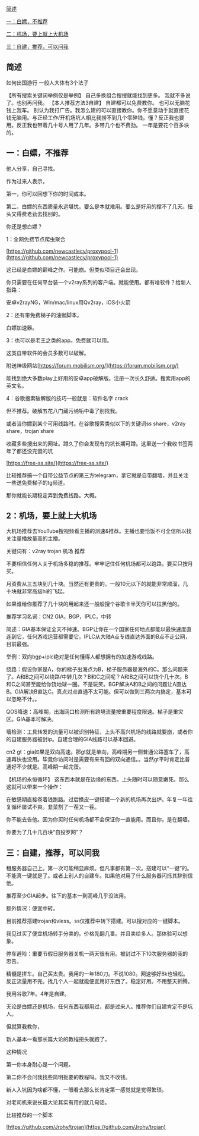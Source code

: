 [简述](#简述)

[一：白嫖，不推荐](#一：白嫖，不推荐)

[二：机场，要上就上大机场](#二：机场，要上就上大机场)

[三：自建，推荐，可以问我](#三：自建，推荐，可以问我)



## 简述

如何出国游行
一般人大体有3个法子


【所有搜索关键词举例仅是举例】
自己多换组合搜搜就能找到更多。
我就不多说了。也别再问我。
【本人推荐方法3自建】
自建都可以免费教你。
也可以无脑花钱上我车。
别认为我打广告。我怎么建的可以直接教你。你不愿意动手就直接花钱无脑用。与正经工作/开机场坑人相比我捞不到几个零碎钱。懂？反正我也要用。反正我也带着几十号人用了几年。多带几个也不费劲。
一年是要花个百多块的。



## 一：白嫖，不推荐

他人分享，自己寻找。

作为过来人表示，

第一，你可以回想下你的时间成本。

第二，白嫖的东西质量永远堪忧。要么是本就难用。要么是好用的撑不了几天。扭头又得费老劲去找别的。

你还是想白嫖？

1：全网免费节点爬虫聚合

[https://github.com/newcastlecy/proxypool-1](https://github.com/newcastlecy/proxypool-1)

这已经是白嫖的巅峰之作。可能崩。但类似项目还会出现。

你只需要在任何平台装一个v2ray系列的客户端。就能使用。都有啥软件？给新人指路：

安卓v2rayNG，Win/mac/linux用Qv2ray，iOS小火箭

2：还有带免费梯子的油猴脚本。

白嫖加速器。

3：也可以是老王之类的app。免费就可以用。

这类自带软件的会员多数可以破解。

附送神级网站[https://forum.mobilism.org/](https://forum.mobilism.org/)

能找到绝大多数play上好用的安卓app破解版。注册一次长久舒适。搜索用app的英文名。

4：谷歌搜索破解版的技巧一般就是：软件名字 crack

但不推荐。破解五花八门藏污纳垢中毒了别找我。

或者当你嫖到某个可用线路时。在谷歌搜索类似以下的关键词ss share，v2ray share，trojan share

收藏多些搜出来的网址。蹲久了你会发现有的坑长期可蹲。这里送一个我收书签两年了都还没完蛋的坑

[https://free-ss.site/](https://free-ss.site/)

比较推荐搞一个自带公益节点的第三方telegram，拿它就是自带翻墙，并且关注一些送免费梯子的tg频道。

那你就能长期稳定弄到免费线路。大概。



## 2：机场，要上就上大机场

大机场推荐去YouTube搜视频看主播的测速&推荐。主播也要恰饭不可全信所以找关注量播放量高的主播。

关键词有：v2ray trojan 机场 推荐

不要相信任何人关于机场多稳的推荐。牢牢记住任何机场都可以跑路。要买只按月买。

月资费从三五块到几十块。当然还有更贵的。一般10元以下的就能非常顺溜，几十块就非常高级hi的飞起。

如果谁给你推荐了几十块的用起来还一般般搜个谷歌卡半天你可以拉黑他的。

推荐学习名词：CN2 GIA，BGP，IPLC，中转

简述：GIA基本保证全天不掉速。BGP让你在一个国家任何地点都能以最快速度直连到它，任何游戏运营都需要它。IPLC从大陆A点专线直达外面的B点不走公网，目前最强。

举例：双向bgp+iplc绝对是任何懂得人都想拥有的加速游戏线路。

绕路：假设你家是A，你的梯子出海点为B，梯子服务器是海外的C。那么问题来了。A和B之间可以绕路/中转几次？B和C之间呢？A和B之间可以饶个几十次。B和C之间甚至能给你饶地球一圈。不是玩笑。BGP解决A和B之间的问题让A直达B。GIA解决B直达C。真点对点直通不太可能。但可以做到三两次内搞定，基本可以忽略不计。。

QOS降速：高峰期，出海网口检测所有跨境流量按重要程度限速。梯子是重灾区。GIA基本可解决。

墙检测：工具转发的流量可以被识别特征，上头不高兴机场的线路就要崩，或者你的自建服务器被封ip。自建合理的GIA线路可以基本回避。

cn2 gt：gia如果是双向高速。那gt就是单向，高峰期另一侧普通公路塞车了，高速再快也没用。毕竟你访问时是需要有来有回的双向通信。。当然gt平时肯定比普通好不少就是。高峰期一起完蛋。



【机场的永恒循环】
这东西本就是在边缘的东西。上头随时可以随意嫩死。那么这就可以带来一个操作：

在敏感期直接卷着钱跑路。过后换皮一键搭建一个新的机场再次出炉。年复一年往复循环屡试不爽。韭菜割了一茬又一茬。

你不能去告他。因为你买时任何机场都不会保证你一直能用。而且你，是在翻墙。

你要为了几十几百块“自投罗网”？



## 三：自建，推荐，可以问我

租服务器自己上。第一次可能稍显麻烦。但凡事都有第一次。搭建可以“一键”的。不能真一键就是了。或者上别人的自建车。如果他对用了什么服务器闪烁其辞别信他。

推荐至少GIA起步。往下的基本一到高峰几乎没法用。

额外情况：便宜中转。

目前推荐搭建trojan和vless。ss仅推荐中转下搭建。可以搜对应的一键脚本。

我见过买了便宜机场转手分卖的。价格先翻几番。并且卖给多人。那体验可以想象。

停车避险：重要节假日服务器关机一两天很有用。被封过不下10次服务器的我的忠告。

精髓是拼车。自己买太贵。我用的一年180刀。不说1080。网速够好8k也轻松。反正流量用不完。找几个人一起就能便宜用好东西了。稳定好用。不用整天折腾。



我用谷歌7年。4年是自建。

无论是白嫖还是机场，任何东西我都用过，都是过来人。推荐你们自建肯定不是坑人。

但就算我教你，

新人基本一看那长篇大论的教程扭头就跑了。

这种情况

第一你本身耐心是一个问题。

第二你不会问我找些简明扼要的教程吗。我又不收钱。

新人入坑因为啥都不懂，一眼看去那么长肯定第一感觉就是觉得繁琐。

对老司机来说长篇大论其实有用的就几句话。

比较推荐的一个脚本

[https://github.com/Jrohy/trojan](https://github.com/Jrohy/trojan)


